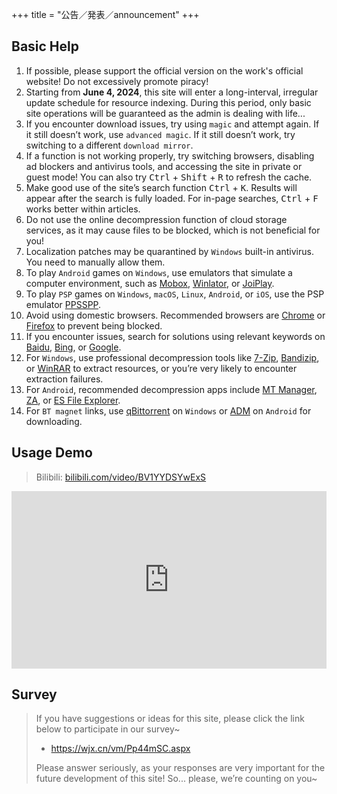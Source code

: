 +++
title = "公告／発表／announcement"
+++

## Basic Help

1. If possible, please support the official version on the work's official website! Do not excessively promote piracy!
2. Starting from **June 4, 2024**, this site will enter a long-interval, irregular update schedule for resource indexing. During this period, only basic site operations will be guaranteed as the admin is dealing with life...
3. If you encounter download issues, try using `magic` and attempt again. If it still doesn’t work, use `advanced magic`. If it still doesn’t work, try switching to a different `download mirror`.
4. If a function is not working properly, try switching browsers, disabling ad blockers and antivirus tools, and accessing the site in private or guest mode! You can also try <kbd>Ctrl</kbd> + <kbd>Shift</kbd> + <kbd>R</kbd> to refresh the cache.
5. Make good use of the site’s search function <kbd>Ctrl</kbd> + <kbd>K</kbd>. Results will appear after the search is fully loaded. For in-page searches, <kbd>Ctrl</kbd> + <kbd>F</kbd> works better within articles.
6. Do not use the online decompression function of cloud storage services, as it may cause files to be blocked, which is not beneficial for you!
7. Localization patches may be quarantined by `Windows` built-in antivirus. You need to manually allow them.
8. To play `Android` games on `Windows`, use emulators that simulate a computer environment, such as [Mobox](https://github.com/olegos2/mobox/blob/main/README-zh_CN.md), [Winlator](https://winlator.org/), or [JoiPlay](https://joiplay.org/).
9. To play `PSP` games on `Windows`, `macOS`, `Linux`, `Android`, or `iOS`, use the PSP emulator [PPSSPP](https://www.ppsspp.org/).
10. Avoid using domestic browsers. Recommended browsers are [Chrome](https://www.google.com/intl/en/chrome/) or [Firefox](https://www.mozilla.org/en-US/firefox/) to prevent being blocked.
11. If you encounter issues, search for solutions using relevant keywords on [Baidu](https://www.baidu.com/), [Bing](https://www.bing.com/), or [Google](https://www.google.com/).
12. For `Windows`, use professional decompression tools like [7-Zip](https://sparanoid.com/lab/7z/), [Bandizip](https://www.bandisoft.com/bandizip/), or [WinRAR](https://www.win-rar.com/) to extract resources, or you’re very likely to encounter extraction failures.
13. For `Android`, recommended decompression apps include [MT Manager](https://mt2.cn/), [ZA](https://play.google.com/store/apps/details?id=ru.zdevs.zarchiver&pcampaignid=web_share), or [ES File Explorer](http://www.estrongs.com/).
14. For `BT magnet` links, use [qBittorrent](https://github.com/c0re100/qBittorrent-Enhanced-Edition) on `Windows` or [ADM](https://play.google.com/store/apps/details?id=com.dv.adm&pcampaignid=web_share) on `Android` for downloading.

## Usage Demo

> Bilibili: [bilibili.com/video/BV1YYDSYwExS](https://www.bilibili.com/video/BV1YYDSYwExS/?share_source=copy_web&vd_source=fad28c3dbd9214bb50e66f8dd77d9f46)

<iframe style="width: 100%; aspect-ratio: 16 / 9;" src="https://player.bilibili.com/player.html?isOutside=true&aid=113441243205169&bvid=BV1YYDSYwExS&cid=26655394707&p=1&autoplay=0&t=8" scrolling="no" border="0" frameborder="no" framespacing="0" allowfullscreen="true"></iframe>

## Survey

> If you have suggestions or ideas for this site, please click the link below to participate in our survey~
>
> - <https://wjx.cn/vm/Pp44mSC.aspx>
>
> Please answer seriously, as your responses are very important for the future development of this site! So... please, we’re counting on you~
